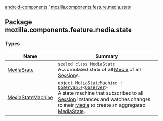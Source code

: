 [android-components](../index.md) / [mozilla.components.feature.media.state](./index.md)

## Package mozilla.components.feature.media.state

### Types

| Name | Summary |
|---|---|
| [MediaState](-media-state/index.md) | `sealed class MediaState`<br>Accumulated state of all [Media](../mozilla.components.concept.engine.media/-media/index.md) of all [Session](../mozilla.components.browser.session/-session/index.md)s. |
| [MediaStateMachine](-media-state-machine/index.md) | `object MediaStateMachine : `[`Observable`](../mozilla.components.support.base.observer/-observable/index.md)`<`[`Observer`](-media-state-machine/-observer/index.md)`>`<br>A state machine that subscribes to all [Session](../mozilla.components.browser.session/-session/index.md) instances and watches changes to their [Media](../mozilla.components.concept.engine.media/-media/index.md) to create an aggregated [MediaState](-media-state/index.md). |
